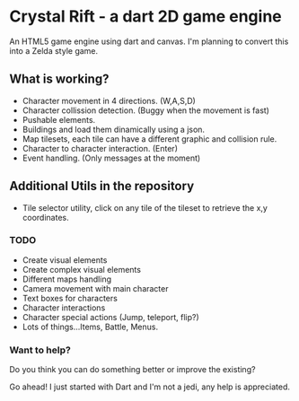 # Crystal Rift - a dart 2D game engine

An HTML5 game engine using dart and canvas. I'm planning to convert this into a Zelda style game.

## What is working?

* Character movement in 4 directions. (W,A,S,D)
* Character collission detection. (Buggy when the movement is fast)
* Pushable elements.
* Buildings and load them dinamically using a json.
* Map tilesets, each tile can have a different graphic and collision rule.
* Character to character interaction. (Enter)
* Event handling. (Only messages at the moment)

## Additional Utils in the repository

* Tile selector utility, click on any tile of the tileset to retrieve the x,y coordinates.

### TODO

* Create visual elements
* Create complex visual elements
* Different maps handling
* Camera movement with main character
* Text boxes for characters
* Character interactions
* Character special actions (Jump, teleport, flip?)
* Lots of things...Items, Battle, Menus.

### Want to help?

Do you think you can do something better or improve the existing?

Go ahead! I just started with Dart and I'm not a jedi, any help is appreciated.
